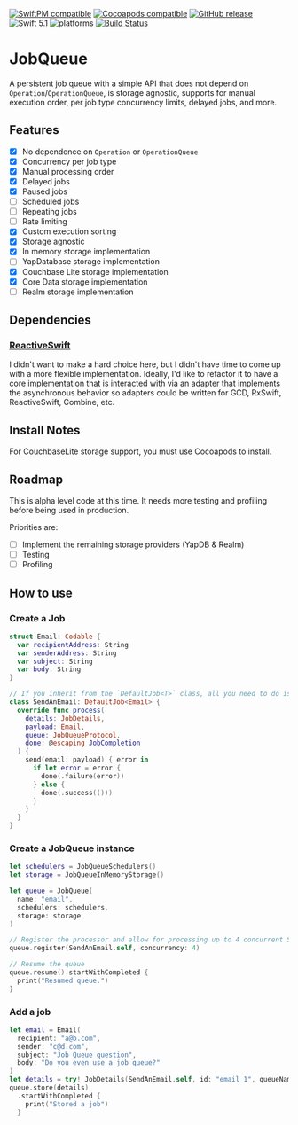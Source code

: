 [![SwiftPM compatible](https://img.shields.io/badge/SwiftPM-compatible-orange.svg)](#swift-package-manager) [![Cocoapods compatible](https://img.shields.io/cocoapods/v/JobQueue)](https://cocoapods.org/pods/JobQueue) [![GitHub release](https://img.shields.io/github/release/Tundaware/JobQueue.svg)](https://github.com/Tundaware/JobQueue/releases) ![Swift 5.1](https://img.shields.io/badge/Swift-5.1-orange.svg) ![platforms](https://img.shields.io/cocoapods/p/JobQueue)
[![Build Status](https://travis-ci.com/Tundaware/JobQueue.svg?token=68ifssJzBEm6iihApcf1&branch=master)](https://travis-ci.com/Tundaware/JobQueue)

# JobQueue

A persistent job queue with a simple API that does not depend on `Operation`/`OperationQueue`, is storage agnostic, supports for manual execution order, per job type concurrency limits, delayed jobs, and more.

## Features

- [x] No dependence on `Operation` or `OperationQueue`
- [x] Concurrency per job type
- [x] Manual processing order
- [x] Delayed jobs
- [x] Paused jobs
- [ ] Scheduled jobs
- [ ] Repeating jobs
- [ ] Rate limiting
- [x] Custom execution sorting
- [x] Storage agnostic
- [x] In memory storage implementation
- [ ] YapDatabase storage implementation
- [x] Couchbase Lite storage implementation
- [x] Core Data storage implementation
- [ ] Realm storage implementation

## Dependencies
### [ReactiveSwift](https://github.com/ReactiveCocoa/ReactiveSwift)
I didn't want to make a hard choice here, but I didn't have time to come up with a more
flexible implementation.
Ideally, I'd like to refactor it to have a core implementation that is
interacted with via an adapter that implements the asynchronous behavior so adapters
could be written for GCD, RxSwift, ReactiveSwift, Combine, etc.

## Install Notes
For CouchbaseLite storage support, you must use Cocoapods to install.

## Roadmap

This is alpha level code at this time. It needs more testing and profiling before being used in production.

Priorities are:
- [ ] Implement the remaining storage providers (YapDB & Realm)
- [ ] Testing
- [ ] Profiling

## How to use

### Create a Job

```swift
struct Email: Codable {
  var recipientAddress: String
  var senderAddress: String
  var subject: String
  var body: String
}

// If you inherit from the `DefaultJob<T>` class, all you need to do is override and implement the `process(?)` function
class SendAnEmail: DefaultJob<Email> {
  override func process(
    details: JobDetails,
    payload: Email,
    queue: JobQueueProtocol,
    done: @escaping JobCompletion
  ) {
    send(email: payload) { error in
      if let error = error {
        done(.failure(error))
      } else {
        done(.success(()))
      }
    }
  }
}
```

### Create a JobQueue instance

```swift
let schedulers = JobQueueSchedulers()
let storage = JobQueueInMemoryStorage()

let queue = JobQueue(
  name: "email",
  schedulers: schedulers,
  storage: storage
)

// Register the processor and allow for processing up to 4 concurrent SendEmail jobs
queue.register(SendAnEmail.self, concurrency: 4)

// Resume the queue
queue.resume().startWithCompleted {
  print("Resumed queue.")
}
```

### Add a job

```swift
let email = Email(
  recipient: "a@b.com",
  sender: "c@d.com",
  subject: "Job Queue question",
  body: "Do you even use a job queue?"
)
let details = try! JobDetails(SendAnEmail.self, id: "email 1", queueName: queue.name, payload: email)
queue.store(details)
  .startWithCompleted {
    print("Stored a job")
  }
```
